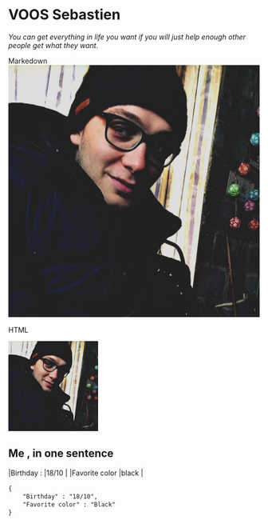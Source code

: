 #  VOOS Sebastien 
*You can get everything in life you want if you will just help enough other people get what they want.*

Markedown
![MOI ;)](12140062_10204994154402098_6147677458600442170_o.jpg )

HTML

<img src="12140062_10204994154402098_6147677458600442170_o.jpg" alt="moi" width="180">

## Me , in one sentence 

|Birthday :       |18/10   |
|Favorite color   |black  |

```
{
    "Birthday" : "18/10",
    "Favorite color" : "Black"
}
```